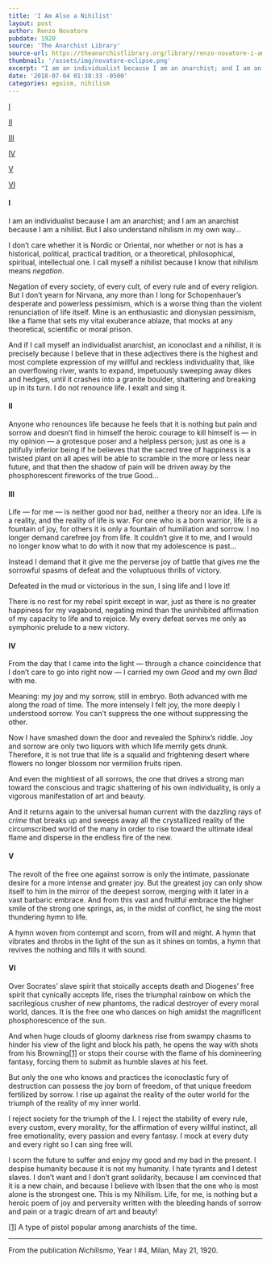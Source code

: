 ```yaml
---
title: 'I Am Also a Nihilist'
layout: post
author: Renzo Novatore
pubdate: 1920
source: 'The Anarchist Library'
source-url: https://theanarchistlibrary.org/library/renzo-novatore-i-am-also-a-nihilist
thumbnail: '/assets/img/novatore-eclipse.png'
excerpt: "I am an individualist because I am an anarchist; and I am an anarchist because I am a nihilist. […] I call myself a nihilist because I know that nihilism means negation. Negation of every society, of every cult, of every rule and of every religion."
date: '2018-07-04 01:38:33 -0500'
categories: egoism, nihilism
---
```



<div class="table-of-contents text-small">
<p class="tableofcontentline toclevel3"><a href="#toc1">I</a></p>
<p class="tableofcontentline toclevel3"><a href="#toc2">II</a></p>
<p class="tableofcontentline toclevel3"><a href="#toc3">III</a></p>
<p class="tableofcontentline toclevel3"><a href="#toc4">IV</a></p>
<p class="tableofcontentline toclevel3"><a href="#toc5">V</a></p>
<p class="tableofcontentline toclevel3"><a href="#toc6">VI</a></p>

</div>


<h4 id="toc1">I</h4>

<p class="text-justify">
I am an individualist because I am an anarchist; and I am an anarchist because I am a nihilist. But I also understand nihilism in my own way...
</p>

<p class="text-justify">
I don’t care whether it is Nordic or Oriental, nor whether or not is has a historical, political, practical tradition, or a theoretical, philosophical, spiritual, intellectual one. I call myself a nihilist because I know that nihilism means <em>negation</em>.
</p>

<p class="text-justify">
Negation of every society, of every cult, of every rule and of every religion. But I don’t yearn for Nirvana, any more than I long for Schopenhauer’s desperate and powerless pessimism, which is a worse thing than the violent renunciation of life itself. Mine is an enthusiastic and dionysian pessimism, like a flame that sets my vital exuberance ablaze, that mocks at any theoretical, scientific or moral prison.
</p>

<p class="text-justify">
And if I call myself an individualist anarchist, an iconoclast and a nihilist, it is precisely because I believe that in these adjectives there is the highest and most complete expression of my willful and reckless individuality that, like an overflowing river, wants to expand, impetuously sweeping away dikes and hedges, until it crashes into a granite boulder, shattering and breaking up in its turn. I do not renounce life. I exalt and sing it.
</p>

<h4 id="toc2">II</h4>

<p class="text-justify">
Anyone who renounces life because he feels that it is nothing but pain and sorrow and doesn’t find in himself the heroic courage to kill himself is — in my opinion — a grotesque poser and a helpless person; just as one is a pitifully inferior being if he believes that the sacred tree of happiness is a twisted plant on all apes will be able to scramble in the more or less near future, and that then the shadow of pain will be driven away by the phosphorescent fireworks of the true Good...
</p>

<h4 id="toc3">III</h4>

<p class="text-justify">
Life — for me — is neither good nor bad, neither a theory nor an idea. Life is a reality, and the reality of life is war. For one who is a born warrior, life is a fountain of joy, for others it is only a fountain of humiliation and sorrow. I no longer demand carefree joy from life. It couldn’t give it to me, and I would no longer know what to do with it now that my adolescence is past...
</p>

<p class="text-justify">
Instead I demand that it give me the perverse joy of battle that gives me the sorrowful spasms of defeat and the voluptuous thrills of victory.
</p>

<p class="text-justify">
Defeated in the mud or victorious in the sun, I sing life and I love it!
</p>

<p class="text-justify">
There is no rest for my rebel spirit except in war, just as there is no greater happiness for my vagabond, negating mind than the uninhibited affirmation of my capacity to life and to rejoice. My every defeat serves me only as symphonic prelude to a new victory.
</p>

<h4 id="toc4">IV</h4>

<p class="text-justify">
From the day that I came into the light — through a chance coincidence that I don’t care to go into right now — I carried my own <em>Good</em> and my own <em>Bad</em> with me.
</p>

<p class="text-justify">
Meaning: my joy and my sorrow, still in embryo. Both advanced with me along the road of time. The more intensely I felt joy, the more deeply I understood sorrow. You can’t suppress the one without suppressing the other.
</p>

<p class="text-justify">
Now I have smashed down the door and revealed the Sphinx’s riddle. Joy and sorrow are only two liquors with which life merrily gets drunk. Therefore, it is not true that life is a squalid and frightening desert where flowers no longer blossom nor vermilion fruits ripen.
</p>

<p class="text-justify">
And even the mightiest of all sorrows, the one that drives a strong man toward the conscious and tragic shattering of his own individuality, is only a vigorous manifestation of art and beauty.
</p>

<p class="text-justify">
And it returns again to the universal human current with the dazzling rays of <em>crime</em> that breaks up and sweeps away all the crystallized reality of the circumscribed world of the many in order to rise toward the ultimate ideal flame and disperse in the endless fire of the new.
</p>

<h4 id="toc5">V</h4>

<p class="text-justify">
The revolt of the free one against sorrow is only the intimate, passionate desire for a more intense and greater joy. But the greatest joy can only show itself to him in the mirror of the deepest sorrow, merging with it later in a vast barbaric embrace. And from this vast and fruitful embrace the higher smile of the strong one springs, as, in the midst of conflict, he sing the most thundering hymn to life.
</p>

<p class="text-justify">
A hymn woven from contempt and scorn, from will and might. A hymn that vibrates and throbs in the light of the sun as it shines on tombs, a hymn that revives the nothing and fills it with sound.
</p>

<h4 id="toc6">VI</h4>

<p class="text-justify">
Over Socrates’ slave spirit that stoically accepts death and Diogenes’ free spirit that cynically accepts life, rises the triumphal rainbow on which the sacrilegious crusher of new phantoms, the radical destroyer of every moral world, dances. It is the free one who dances on high amidst the magnificent phosphorescence of the sun.
</p>

<p class="text-justify">
And when huge clouds of gloomy darkness rise from swampy chasms to hinder his view of the light and block his path, he opens the way with shots from his Browning<a href="#fn1" class="footnote" id="fn_back1">[1]</a> or stops their course with the flame of his domineering fantasy, forcing them to submit as humble slaves at his feet.
</p>

<p class="text-justify">
But only the one who knows and practices the iconoclastic fury of destruction can possess the joy born of freedom, of that unique freedom fertilized by sorrow. I rise up against the reality of the outer world for the triumph of the reality of my inner world.
</p>

<p class="text-justify">
I reject society for the triumph of the I. I reject the stability of every rule, every custom, every morality, for the affirmation of every willful instinct, all free emotionality, every passion and every fantasy. I mock at every duty and every right so I can sing free will.
</p>

<p class="text-justify">
I scorn the future to suffer and enjoy my good and my bad in the present. I despise humanity because it is not my humanity. I hate tyrants and I detest slaves. I don’t want and I don’t grant solidarity, because I am convinced that it is a new chain, and because I believe with Ibsen that the one who is most alone is the strongest one.
This is my Nihilism. Life, for me, is nothing but a heroic poem of joy and perversity written with the bleeding hands of sorrow and pain or a tragic dream of art and beauty!
</p>


<p class="fnline"><a class="footnotebody" href="#fn_back1" id="fn1">[1]</a> A type of pistol popular among anarchists of the time.
</p>

<hr>

From the publication <em>Nichilismo</em>, Year I \#4, Milan, May 21, 1920.
